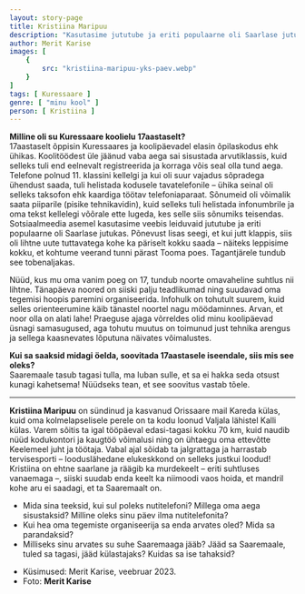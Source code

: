 ```yaml
---
layout: story-page
title: Kristiina Maripuu
description: "Kasutasime jututube ja eriti populaarne oli Saarlase jutukas."
author: Merit Karise
images: [
    {
        src: "kristiina-maripuu-yks-paev.webp"
    }
]
tags: [ Kuressaare ]
genre: [ "minu kool" ]
person: [ Kristiina ]
---
```


<!-- # {{$doc.title}} -->

**Milline oli su Kuressaare koolielu 17aastaselt?** \
17aastaselt õppisin Kuressaares ja koolipäevadel elasin õpilaskodus ehk ühikas. Koolitöödest üle jäänud vaba aega sai sisustada arvutiklassis, kuid selleks tuli end eelnevalt registreerida ja korraga võis seal olla tund aega. Telefone polnud 11. klassini kellelgi ja kui oli suur vajadus sõpradega ühendust saada, tuli helistada kodusele tavatelefonile – ühika seinal oli selleks taksofon ehk kaardiga töötav telefoniaparaat. Sõnumeid oli võimalik saata piiparile (pisike tehnikavidin), kuid selleks tuli helistada infonumbrile ja oma tekst kellelegi võõrale ette lugeda, kes selle siis sõnumiks teisendas. Sotsiaalmeedia asemel kasutasime veebis leiduvaid jututube ja eriti populaarne oli Saarlase jutukas. Põnevust lisas seegi, et kui jutt klappis, siis oli lihtne uute tuttavatega kohe ka päriselt kokku saada – näiteks leppisime kokku, et kohtume veerand tunni pärast Tooma poes. Tagantjärele tundub see tobenaljakas.

Nüüd, kus mu oma vanim poeg on 17, tundub noorte omavaheline suhtlus nii lihtne. Tänapäeva noored on siiski palju teadlikumad ning suudavad oma tegemisi hoopis paremini organiseerida. Infohulk on tohutult suurem, kuid selles orienteerumine käib tänastel noortel nagu möödaminnes.
Arvan, et noor olla on alati lahe! Praeguse ajaga võrreldes olid minu koolipäevad üsnagi samasugused, aga tohutu muutus on toimunud just tehnika arengus ja sellega kaasnevates lõputuna näivates võimalustes.


**Kui sa saaksid midagi öelda, soovitada 17aastasele iseendale, siis mis see oleks?** \
Saaremaale tasub tagasi tulla, ma luban sulle, et sa ei hakka seda otsust kunagi kahetsema! Nüüdseks tean, et see soovitus vastab tõele. 

* * *

**Kristiina Maripuu** on sündinud ja kasvanud Orissaare mail Kareda külas, kuid oma kolmelapselisele perele on ta kodu loonud Valjala lähistel Kalli külas. Varem sõitis ta igal tööpäeval edasi-tagasi kokku 70 km, kuid naudib nüüd kodukontori ja kaugtöö võimalusi ning on ühtaegu oma ettevõtte Keelemeel juht ja töötaja. Vabal ajal sõidab ta jalgrattaga ja harrastab tervisesporti – looduslähedane elukeskkond on selleks justkui loodud! Kristiina on ehtne saarlane ja räägib ka murdekeelt – eriti suhtluses vanaemaga –, siiski suudab enda keelt ka niimoodi vaos hoida, et mandril kohe aru ei saadagi, et ta Saaremaalt on.

<story-author :author="author"></story-author>

<details-wrapper summary="Mis mõtted tekkisid?">

- Mida sina teeksid, kui sul poleks nutitelefoni? Millega oma aega sisustaksid? Milline oleks sinu päev ilma nutitelefonita?
- Kui hea oma tegemiste organiseerija sa enda arvates oled? Mida sa parandaksid?
- Milliseks sinu arvates su suhe Saaremaaga jääb? Jääd sa Saaremaale, tuled sa tagasi, jääd külastajaks? Kuidas sa ise tahaksid?

</details-wrapper>

<details-wrapper summary="Allikad" class="text-sm" icon="icon-park-outline:document-folder">

- Küsimused: Merit Karise, veebruar 2023.
- Foto: **Merit Karise**

</details-wrapper>
